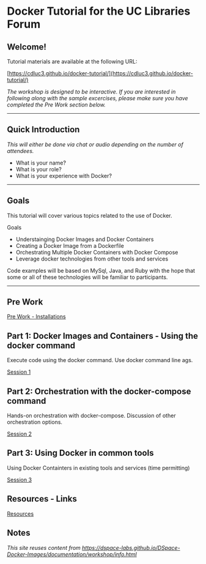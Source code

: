 # Docker Tutorial for the UC Libraries Forum

## Welcome!

Tutorial materials are available at the following URL:

[https://cdluc3.github.io/docker-tutorial/](https://cdluc3.github.io/docker-tutorial/)

_The workshop is designed to be interactive.  If you are interested in following along with the sample excercises, please make sure you have completed the Pre Work section below._

---

## Quick Introduction
_This will either be done via chat or audio depending on the number of attendees._
- What is your name?
- What is your role?
- What is your experience with Docker?

---
## Goals
This tutorial will cover various topics related to the use of Docker.  

Goals
- Understainging Docker Images and Docker Containers
- Creating a Docker Image from a Dockerfile
- Orchestrating Multiple Docker Containers with Docker Compose
- Leverage docker technologies from other tools and services

Code examples will be based on MySql, Java, and Ruby with the hope that some or all of these technologies will be familiar to participants.

---
## Pre Work
[Pre Work - Installations](prework/)

## Part 1: Docker Images and Containers - Using the docker command
Execute code using the docker command.  Use docker command line ags.

[Session 1](session1/)

## Part 2: Orchestration with the docker-compose command
Hands-on orchestration with docker-compose.  Discussion of other orchestration options.

[Session 2](session2/)

## Part 3: Using Docker in common tools
Using Docker Containters in existing tools and services (time permitting)

[Session 3](session3/)

## Resources - Links
[Resources](resources/)

## Notes
_This site reuses content from https://dspace-labs.github.io/DSpace-Docker-Images/documentation/workshop/info.html_
